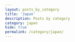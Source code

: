 ```yaml
---
layout: posts_by_category
title: 'Japan'
description: Posts by category
category: japan
hide: true
permalink: /category/japan/
---
```

